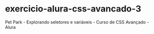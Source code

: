 # exercicio-alura-css-avancado-3
Pet Park - Explorando seletores e variáveis - Curso de CSS Avançado - Alura
